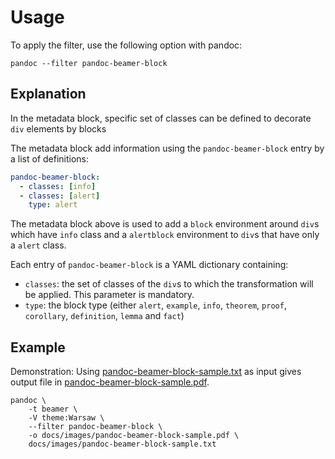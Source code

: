 # Usage

To apply the filter, use the following option with pandoc:

~~~{prompt} bash
pandoc --filter pandoc-beamer-block
~~~

## Explanation

In the metadata block, specific set of classes can be defined to
decorate `div` elements by blocks

The metadata block add information using the `pandoc-beamer-block` entry
by a list of definitions:

~~~yaml
pandoc-beamer-block:
  - classes: [info]
  - classes: [alert]
    type: alert
~~~

The metadata block above is used to add a `block` environment around
`div`s which have `info` class and a `alertblock` environment to `div`s
that have only a `alert` class.

Each entry of `pandoc-beamer-block` is a YAML dictionary containing:

* `classes`: the set of classes of the `div`s to which the
  transformation will be applied. This parameter is mandatory.
* `type`: the block type (either `alert`, `example`, `info`, `theorem`,
  `proof`, `corollary`, `definition`, `lemma` and `fact`)

## Example

Demonstration: Using
[pandoc-beamer-block-sample.txt](https://raw.githubusercontent.com/chdemko/pandoc-beamer-block/develop/docs/images/pandoc-beamer-block-sample.txt)
as input gives output file in
[pandoc-beamer-block-sample.pdf](https://raw.githubusercontent.com/chdemko/pandoc-beamer-block/develop/docs/images/pandoc-beamer-block-sample.pdf).

~~~{prompt} bash
pandoc \
    -t beamer \
    -V theme:Warsaw \
    --filter pandoc-beamer-block \
    -o docs/images/pandoc-beamer-block-sample.pdf \
    docs/images/pandoc-beamer-block-sample.txt
~~~
